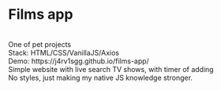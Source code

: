# Films app
<br>
One of pet projects
<br>
Stack: HTML/CSS/VanillaJS/Axios
<br>
Demo: https://j4rv1sgg.github.io/films-app/
<br>
Simple website with live search TV shows, with timer of adding
<br>
No styles, just making my native JS knowledge stronger.



